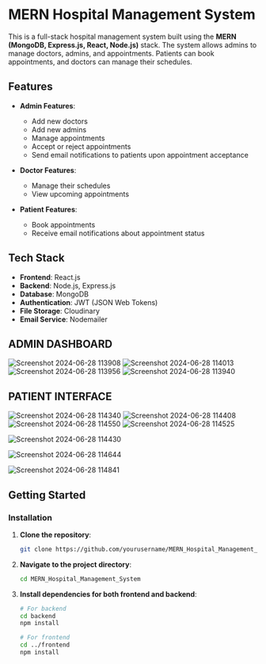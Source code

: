 # **MERN Hospital Management System**

This is a full-stack hospital management system built using the **MERN (MongoDB, Express.js, React, Node.js)** stack. The system allows admins to manage doctors, admins, and appointments. Patients can book appointments, and doctors can manage their schedules.

## **Features**

- **Admin Features**:
  - Add new doctors
  - Add new admins
  - Manage appointments
  - Accept or reject appointments
  - Send email notifications to patients upon appointment acceptance

- **Doctor Features**:
  - Manage their schedules
  - View upcoming appointments

- **Patient Features**:
  - Book appointments
  - Receive email notifications about appointment status

## **Tech Stack**

- **Frontend**: React.js
- **Backend**: Node.js, Express.js
- **Database**: MongoDB
- **Authentication**: JWT (JSON Web Tokens)
- **File Storage**: Cloudinary 
- **Email Service**: Nodemailer

## **ADMIN DASHBOARD**  

![Screenshot 2024-06-28 113908](https://github.com/mukulaggy/MERN_Hospital_Management_System/assets/147478470/968bc8e2-3ec2-4c32-824e-40e9c03319d2)
![Screenshot 2024-06-28 114013](https://github.com/mukulaggy/MERN_Hospital_Management_System/assets/147478470/76872f60-2525-4356-8d8b-68b9291e0b4a)
![Screenshot 2024-06-28 113956](https://github.com/mukulaggy/MERN_Hospital_Management_System/assets/147478470/aae7fdd4-d472-4f75-8196-9be71190383c)
![Screenshot 2024-06-28 113940](https://github.com/mukulaggy/MERN_Hospital_Management_System/assets/147478470/5d357e1e-1ea4-44d0-a87a-30bf8bdf5c30)

## **PATIENT INTERFACE**
![Screenshot 2024-06-28 114340](https://github.com/mukulaggy/MERN_Hospital_Management_System/assets/147478470/0395b78f-57b7-4cca-96a2-031f61f8b3b0)
![Screenshot 2024-06-28 114408](https://github.com/mukulaggy/MERN_Hospital_Management_System/assets/147478470/3d783441-c24a-480b-9a73-98c05801e8c3)
![Screenshot 2024-06-28 114550](https://github.com/mukulaggy/MERN_Hospital_Management_System/assets/147478470/95abe5b3-789b-4eea-afd2-4616fcf9cfe8)
![Screenshot 2024-06-28 114525](https://github.com/mukulaggy/MERN_Hospital_Management_System/assets/147478470/1dfd142c-58d5-494c-87cb-a2f92bc0391c)


![Screenshot 2024-06-28 114430](https://github.com/mukulaggy/MERN_Hospital_Management_System/assets/147478470/2ccd6044-d6ba-49f6-ae1a-580ea82a79df)



![Screenshot 2024-06-28 114644](https://github.com/mukulaggy/MERN_Hospital_Management_System/assets/147478470/768e2f71-0dda-4bfd-91a2-b11c5a1af58c)

![Screenshot 2024-06-28 114841](https://github.com/mukulaggy/MERN_Hospital_Management_System/assets/147478470/08c18192-5c83-4a35-ac59-47ef0b98ca1f)




## **Getting Started**

### **Installation**

1. **Clone the repository**:

    ```bash
    git clone https://github.com/yourusername/MERN_Hospital_Management_System.git
    ```

2. **Navigate to the project directory**:

    ```bash
    cd MERN_Hospital_Management_System
    ```

3. **Install dependencies for both frontend and backend**:

    ```bash
    # For backend
    cd backend
    npm install

    # For frontend
    cd ../frontend
    npm install
    ```



